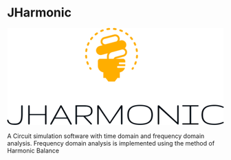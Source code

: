 # JHarmonic

![alt text](https://raw.githubusercontent.com/Maaajin/JHarmonic/master/logo/Logomakr_0Y1CcU.png)

A Circuit simulation software with time domain and frequency domain analysis. Frequency domain analysis is implemented using the method of Harmonic Balance
